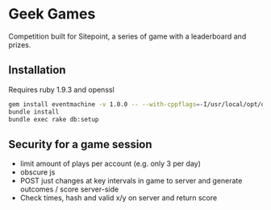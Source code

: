 # Geek Games
Competition built for Sitepoint, a series of game with a leaderboard and prizes.

## Installation

Requires ruby 1.9.3 and openssl

```sh
gem install eventmachine -v 1.0.0 -- --with-cppflags=-I/usr/local/opt/openssl/include
bundle install
bundle exec rake db:setup
```

## Security for a game session

- limit amount of plays per account (e.g. only 3 per day)
- obscure js
- POST just changes at key intervals in game to server and generate outcomes / score server-side
- Check times, hash and valid x/y on server and return score
